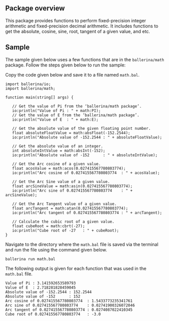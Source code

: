 ## Package overview

This package provides functions to perform fixed-precision integer arithmetic and fixed-precision decimal arithmetic. It includes functions to get the absolute, cosine, sine, root, tangent of a given value, and etc.

## Sample
The sample given below uses a few functions that are in the `ballerina/math` package.
Follow the steps given below to run the sample:

Copy the code given below and save it to a file named `math.bal`.

```ballerina
import ballerina/io;
import ballerina/math;

function main(string[] args) {

   // Get the value of Pi from the ‘ballerina/math package’.
   io:println("Value of Pi : " + math:PI);
   // Get the value of E from the ‘ballerina/math package’.
   io:println("Value of E  : " + math:E);

   // Get the absolute value of the given floating point number. 
   float absoluteFloatValue = math:absFloat(-152.2544);
   io:println("Absolute value of -152.2544 : " + absoluteFloatValue);

   // Get the absolute value of an integer.
   int absoluteIntValue = math:absInt(-152);
   io:println("Absolute value of -152      : " + absoluteIntValue);

   // Get the Arc cosine of a given value.
   float acosValue = math:acos(0.027415567780803774);
   io:println("Arc cosine of 0.027415567780803774  : " + acosValue);
   
   // Get the Arc Sine value of a given value.
   float arcSineValue = math:asin(0.027415567780803774);
   io:println("Arc sine of 0.027415567780803774    : " + arcSineValue);

   // Get the Arc Tangent value of a given value.
   float arcTangent = math:atan(0.027415567780803774);
   io:println("Arc tangent of 0.027415567780803774 : " + arcTangent);

   // Calculate the cubic root of a given value.
   float cubeRoot = math:cbrt(-27);
   io:println("Cube root of -27   : " + cubeRoot);
}
```
Navigate to the directory where the `math.bal` file is saved via the terminal and run the file using the command given below.

`ballerina run math.bal`

The following output is given for each function that was used in the `math.bal` file.

```ballerina
Value of Pi : 3.141592653589793
Value of E  : 2.718281828459045
Absolute value of -152.2544 : 152.2544
Absolute value of -152      : 152
Arc cosine of 0.027415567780803774  : 1.5433773235341761
Arc sine of 0.027415567780803774    : 0.02741900326072046
Arc tangent of 0.027415567780803774 : 0.0274087022410345
Cube root of 0.027415567780803774   : -3.0
```
